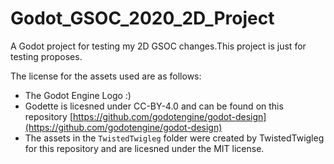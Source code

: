 # Godot_GSOC_2020_2D_Project

A Godot project for testing my 2D GSOC changes.This project is just for testing proposes.

The license for the assets used are as follows:
* The Godot Engine Logo :)
* Godette is licesned under CC-BY-4.0 and can be found on this repository [https://github.com/godotengine/godot-design](https://github.com/godotengine/godot-design)
* The assets in the `TwistedTwigleg` folder were created by TwistedTwigleg for this repository and are licesned under the MIT license.
